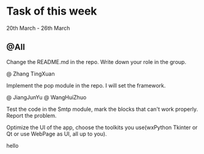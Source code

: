 # Task of this week
20th March - 26th March

## @All

Change the README.md in the repo. Write down your role in the group.

@ Zhang TingXuan 

Implement the pop module in the repo. I will set the framework.

@ JiangJunYu @ WangHuiZhuo

Test the code in the Smtp module, mark the blocks that can't work properly. Report the problem.

Optimize the UI of the app, choose the toolkits you use(wxPython Tkinter or Qt or use WebPage as UI, all up to you).

hello
